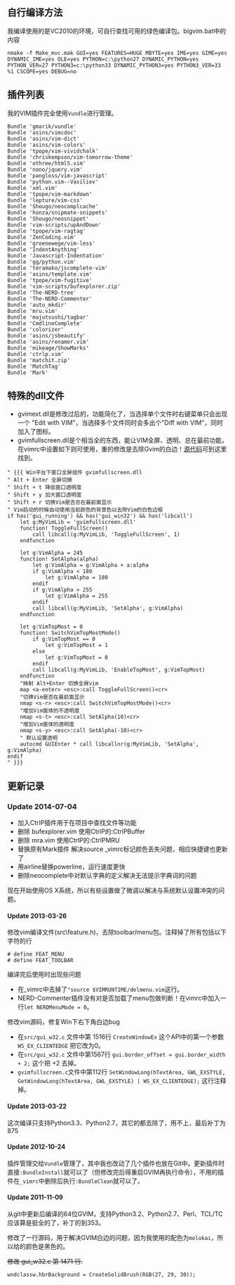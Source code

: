 ## 自行编译方法

我编译使用的是VC2010的环境，可自行查找可用的绿色编译包。bigvim.bat中的内容

```text
nmake -f Make_mvc.mak GUI=yes FEATURES=HUGE MBYTE=yes IME=yes GIME=yes DYNAMIC_IME=yes OLE=yes PYTHON=c:\python27 DYNAMIC_PYTHON=yes PYTHON_VER=27 PYTHON3=c:\python33 DYNAMIC_PYTHON3=yes PYTHON3_VER=33 %1 CSCOPE=yes DEBUG=no
```

## 插件列表

我的VIM插件完全使用`Vundle`进行管理。

``` vim
Bundle 'gmarik/vundle'
Bundle 'asins/vimcdoc'
Bundle 'asins/vim-dict'
Bundle 'asins/vim-colors'
Bundle 'tpope/vim-vividchalk'
Bundle 'chriskempson/vim-tomorrow-theme'
Bundle 'othree/html5.vim'
Bundle 'nono/jquery.vim'
Bundle 'pangloss/vim-javascript'
Bundle 'python.vim--Vasiliev'
Bundle 'xml.vim'
Bundle 'tpope/vim-markdown'
Bundle 'lepture/vim-css'
Bundle 'Shougo/neocomplcache'
Bundle 'honza/snipmate-snippets'
Bundle 'Shougo/neosnippet'
Bundle 'vim-scripts/upAndDown'
Bundle 'tpope/vim-ragtag'
Bundle 'ZenCoding.vim'
Bundle 'groenewege/vim-less'
Bundle 'IndentAnything'
Bundle 'Javascript-Indentation'
Bundle 'gg/python.vim'
Bundle 'teramako/jscomplete-vim'
Bundle 'asins/template.vim'
Bundle 'tpope/vim-fugitive'
Bundle 'vim-scripts/bufexplorer.zip'
Bundle 'The-NERD-tree'
Bundle 'The-NERD-Commenter'
Bundle 'auto_mkdir'
Bundle 'mru.vim'
Bundle 'majutsushi/tagbar'
Bundle 'CmdlineComplete'
Bundle 'colorizer'
Bundle 'asins/jsbeautify'
Bundle 'asins/renamer.vim'
Bundle 'mikeage/ShowMarks'
Bundle 'ctrlp.vim'
Bundle 'matchit.zip'
Bundle 'MatchTag'
Bundle 'Mark'
```

## 特殊的dll文件

  - gvimext.dll是修改过后的，功能简化了，当选择单个文件时右键菜单只会出现一个 "Edit with VIM"，当选择多个文件同时会多出个"Diff with VIM"，同时加入了图标。
  - gvimfullscreen.dll是个相当全的东西，能让VIM全屏、透明、总在最前功能，在vimrc中设置如下则可使用，重的修改是去除Gvim的白边！[源代码](http://github.com/asins/gvimfullscreen_win32)可到这里找到。

``` vim
" {{{ Win平台下窗口全屏组件 gvimfullscreen.dll
" Alt + Enter 全屏切换
" Shift + t 降低窗口透明度
" Shift + y 加大窗口透明度
" Shift + r 切换Vim是否总在最前面显示
" Vim启动的时候自动使用当前颜色的背景色以去除Vim的白色边框
if has('gui_running') && has('gui_win32') && has('libcall')
    let g:MyVimLib = 'gvimfullscreen.dll'
    function! ToggleFullScreen()
        call libcall(g:MyVimLib, 'ToggleFullScreen', 1)
    endfunction

    let g:VimAlpha = 245
    function! SetAlpha(alpha)
        let g:VimAlpha = g:VimAlpha + a:alpha
        if g:VimAlpha < 180
            let g:VimAlpha = 180
        endif
        if g:VimAlpha > 255
            let g:VimAlpha = 255
        endif
        call libcall(g:MyVimLib, 'SetAlpha', g:VimAlpha)
    endfunction

    let g:VimTopMost = 0
    function! SwitchVimTopMostMode()
        if g:VimTopMost == 0
            let g:VimTopMost = 1
        else
            let g:VimTopMost = 0
        endif
        call libcall(g:MyVimLib, 'EnableTopMost', g:VimTopMost)
    endfunction
    "映射 Alt+Enter 切换全屏vim
    map <a-enter> <esc>:call ToggleFullScreen()<cr>
    "切换Vim是否在最前面显示
    nmap <s-r> <esc>:call SwitchVimTopMostMode()<cr>
    "增加Vim窗体的不透明度
    nmap <s-t> <esc>:call SetAlpha(10)<cr>
    "增加Vim窗体的透明度
    nmap <s-y> <esc>:call SetAlpha(-10)<cr>
    " 默认设置透明
    autocmd GUIEnter * call libcallnr(g:MyVimLib, 'SetAlpha', g:VimAlpha)
endif
" }}}
```


## 更新记录

### Update 2014-07-04

 - 加入CtrlP插件用于在项目中查找文件等功能
 - 删除 bufexplorer.vim 使用CtrlP的:CtrlPBuffer
 - 删除 mra.vim 使用CtrlP的:CtrlPMRU
 - 替换原有Mark插件 解决source _vimrc标记颜色丢失问题，相应快捷键也更新了
 - 用airline替换powerline，运行速度更快
 - 删除neocomplete中对默认字典的定义解决无法提示字典词的问题

现在开始使用OS X系统，所以有些设置做了微调以解决与系统默认设置冲突的问题。

#### Update 2013-03-26

修改vim编译文件(src\feature.h)，去除toolbar/menu包。注释掉了所有包括以下字符的行

``` vim
# define FEAT_MENU
# define FEAT_TOOLBAR
```

编译完后使用时出现些问题

* 在_vimrc中去掉了`"source $VIMRUNTIME/delmenu.vim`这行。
* NERD-Commenter插件没有对是否加载了menu包做判断！在vimrc中加入一行`let NERDMenuMode = 0`。

修改vim源码，修复Win下右下角白边bug

* 在`src/gui_w32.c` 文件中第 1516行 `CreateWindowEx` 这个API中的第一个参数  `WS_EX_CLIENTEDGE` 把它改为0。
* 在`src/gui_w32.c` 文件中第1567行 `gui.border_offset = gui.border_width + 2;` 这个把 +2 去掉。
* `gvimfullscreen.c`文件中第112行 `SetWindowLong(hTextArea, GWL_EXSTYLE, GetWindowLong(hTextArea, GWL_EXSTYLE) | WS_EX_CLIENTEDGE);` 这行注释掉。

#### Update 2013-03-22

这次编译只支持Python3.3、Python2.7，其它的都去除了，用不上，最后补丁为875

#### Update 2012-10-24

插件管理交给`Vundle`管理了，其中我也改动了几个插件也放在Git中。更新插件时直接`:BundleInstall`就可以了（但修改完后得重启GVIM再执行命令），不用的插件在`_vimrc`中删除后执行`:BundleClean`就可以了。

#### Update 2011-11-09

从git中更新后编译的64位GVIM，支持Python3.2、Python2.7、Perl、TCL/TC应该算是挺全的了，补丁的到353。

修改了一行源码，用于解决GVIM白边的问题，因为我使用的配色为`molokai`，所以给的颜色是黑色的。

~~修改 gui_w32.c  第 1471 行.~~

    wndclassw.hbrBackground = CreateSolidBrush(RGB(27, 29, 30));
